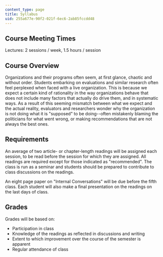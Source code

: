 ```yaml
---
content_type: page
title: Syllabus
uid: 255a677e-90f2-021f-6ec6-2ab85fccdd48
---
```


Course Meeting Times
--------------------

Lectures: 2 sessions / week, 1.5 hours / session

Course Overview
---------------

Organizations and their programs often seem, at first glance, chaotic and without order. Students embarking on evaluations and similar research often feel perplexed when faced with a live organization. This is because we expect a certain kind of rationality in the way organizations behave that does not include many factors that actually do drive them, and in systematic ways. As a result of this seeming mismatch between what we expect and the actual reality, evaluators and researchers wonder why the organization is not doing what it is "supposed" to be doing--often mistakenly blaming the politicians for what went wrong, or making recommendations that are not always the best ones.

Requirements
------------

An average of two article- or chapter-length readings will be assigned each session, to be read before the session for which they are assigned. All readings are required except for those indicated as "recommended". The class is run as a seminar and students should be prepared to contribute to class discussions on the readings.

An eight page paper on "Internal Conversations" will be due before the fifth class. Each student will also make a final presentation on the readings on the last days of class.

Grades
------

Grades will be based on:

*   Participation in class
*   Knowledge of the readings as reflected in discussions and writing
*   Extent to which improvement over the course of the semester is apparent
*   Regular attendance of class